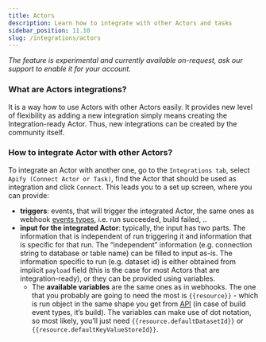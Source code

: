 ```yaml
---
title: Actors
description: Learn how to integrate with other Actors and tasks
sidebar_position: 11.10
slug: /integrations/actors
---
```


*The feature is experimental and currently available on-request, ask our support to enable it for your account.*

### What are Actors integrations?

It is a way how to use Actors with other Actors easily. It provides new level of flexibility as adding a new integration simply means creating the Integration-ready Actor. Thus, new integrations can be created by the community itself.

### How to integrate Actor with other Actors?

To integrate an Actor with another one, go to the `Integrations tab`, select `Apify (Connect Actor or Task)`, find the Actor that should be used as integration and click `Connect`. This leads you to a set up screen, where you can provide:

- **triggers**: events, that will trigger the integrated Actor, the same ones as webhook [events types](https://docs.apify.com/platform/integrations/webhooks/events), i.e. run succeeded, build failed, ..
- **input for the integrated Actor**: typically, the input has two parts. The information that is independent of run triggering it and information that is specific for that run. The “independent” information (e.g. connection string to database or table name) can be filled to input as-is. The information specific to run (e.g. dataset id) is either obtained from implicit `payload` field (this is the case for most Actors that are integration-ready), or they can be provided using variables.
    - The **available variables** are the same ones as in webhooks. The one that you probably are going to need the most is `{{resource}}` - which is run object in the same shape you get from [API](https://docs.apify.com/api/v2#/reference/actor-runs/run-object-and-its-storages/get-run) (in case of build event types, it’s build). The variables can make use of dot notation, so most likely, you’ll just need `{{resource.defaultDatasetId}}` or `{{resource.defaultKeyValueStoreId}}`.
